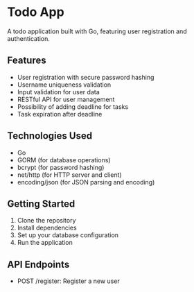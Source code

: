 # Todo App

A todo application built with Go, featuring user registration and authentication.

## Features

- User registration with secure password hashing
- Username uniqueness validation
- Input validation for user data
- RESTful API for user management
- Possibility of adding deadline for tasks
- Task expiration after deadline

## Technologies Used

- Go
- GORM (for database operations)
- bcrypt (for password hashing)
- net/http (for HTTP server and client)
- encoding/json (for JSON parsing and encoding)

## Getting Started

1. Clone the repository
2. Install dependencies
3. Set up your database configuration
4. Run the application

## API Endpoints

- POST /register: Register a new user
